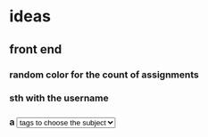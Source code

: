 # ideas

## front end

### random color for the count of assignments

### sth with the username

### a <select> tag with some <option> tags to choose the subject
